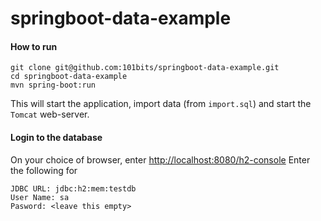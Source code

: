 # springboot-data-example

#### How to run
```
git clone git@github.com:101bits/springboot-data-example.git
cd springboot-data-example
mvn spring-boot:run
```

This will start the application, import data (from `import.sql`) and start the `Tomcat` web-server.

#### Login to the database
On your choice of browser, enter [http://localhost:8080/h2-console](http://localhost:8080/h2-console)
Enter the following for
```
JDBC URL: jdbc:h2:mem:testdb
User Name: sa
Pasword: <leave this empty>
```
